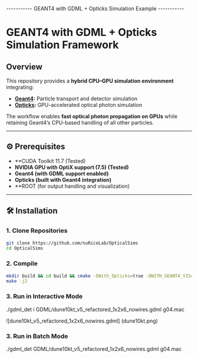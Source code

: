 ----------- GEANT4 with GDML + Opticks Simulation Example -----------
# GEANT4 with GDML + Opticks Simulation Framework

## Overview
This repository provides a **hybrid CPU–GPU simulation environment** integrating:
- **[Geant4](https://geant4.web.cern.ch/):** Particle transport and detector simulation
- **[Opticks](https://bitbucket.org/simoncblyth/opticks/src/master/):** GPU-accelerated optical photon simulation

The workflow enables **fast optical photon propagation on GPUs** while retaining Geant4’s CPU-based handling of all other particles.

---

## ⚙️ Prerequisites
- **CUDA Toolkit 11.7 (Tested)
- **NVIDIA GPU with OptiX support (7.5) (Tested)**
- **Geant4 (with GDML support enabled)**
- **Opticks (built with Geant4 integration)**
- **ROOT (for output handling and visualization)

---

## 🛠️ Installation

### 1. Clone Repositories
```bash
git clone https://github.com/nuRiceLab/OpticalSims
cd OpticalSims
```
### 2. Compile
```bash
mkdir build && cd build && cmake -DWith_Opticks=true -DWITH_GEANT4_VIS=true ..
make -j2
```
### 3. Run in Interactive Mode
./gdml_det i GDML/dune10kt_v5_refactored_1x2x6_nowires.gdml g04.mac

![dune10kt_v5_refactored_1x2x6_nowires.gdml] (dune10kt.png)
### 3. Run in Batch Mode
./gdml_det GDML/dune10kt_v5_refactored_1x2x6_nowires.gdml g04.mac
